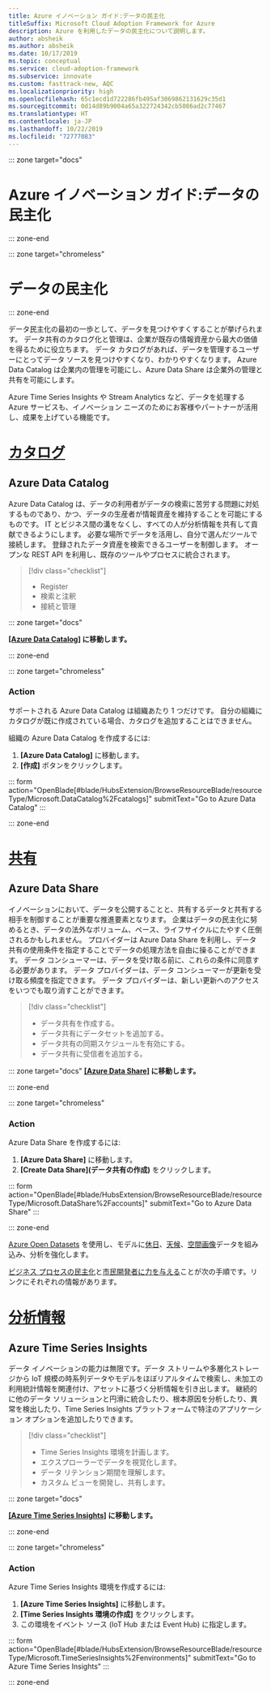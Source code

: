```yaml
---
title: Azure イノベーション ガイド:データの民主化
titleSuffix: Microsoft Cloud Adoption Framework for Azure
description: Azure を利用したデータの民主化について説明します。
author: absheik
ms.author: absheik
ms.date: 10/17/2019
ms.topic: conceptual
ms.service: cloud-adoption-framework
ms.subservice: innovate
ms.custom: fasttrack-new, AQC
ms.localizationpriority: high
ms.openlocfilehash: 65c1ecd1d722286fb495af3069862131629c35d1
ms.sourcegitcommit: 0d14d89b9004a65a322724342cb5086ad2c77467
ms.translationtype: HT
ms.contentlocale: ja-JP
ms.lasthandoff: 10/22/2019
ms.locfileid: "72777083"
---
```

::: zone target="docs"

# <a name="azure-innovation-guide-democratize-data"></a>Azure イノベーション ガイド:データの民主化

::: zone-end

::: zone target="chromeless"

# <a name="democratize-data"></a>データの民主化

::: zone-end

データ民主化の最初の一歩として、データを見つけやすくすることが挙げられます。 データ共有のカタログ化と管理は、企業が既存の情報資産から最大の価値を得るために役立ちます。 データ カタログがあれば、データを管理するユーザーにとってデータ ソースを見つけやすくなり、わかりやすくなります。 Azure Data Catalog は企業内の管理を可能にし、Azure Data Share は企業外の管理と共有を可能にします。

Azure Time Series Insights や Stream Analytics など、データを処理する Azure サービスも、イノベーション ニーズのためにお客様やパートナーが活用し、成果を上げている機能です。

# <a name="catalogtabcatalog"></a>[カタログ](#tab/Catalog)

## <a name="azure-data-catalog"></a>Azure Data Catalog

Azure Data Catalog は、データの利用者がデータの検索に苦労する問題に対処するものであり、かつ、データの生産者が情報資産を維持することを可能にするものです。 IT とビジネス間の溝をなくし、すべての人が分析情報を共有して貢献できるようにします。 必要な場所でデータを活用し、自分で選んだツールで接続します。 登録されたデータ資産を検索できるユーザーを制御します。 オープンな REST API を利用し、既存のツールやプロセスに統合されます。

> [!div class="checklist"]
>
> - Register
> - 検索と注釈
> - 接続と管理

::: zone target="docs"

**[[Azure Data Catalog]](https://docs.microsoft.com/azure/data-catalog) に移動します。**

::: zone-end

::: zone target="chromeless"

### <a name="action"></a>Action

サポートされる Azure Data Catalog は組織あたり 1 つだけです。 自分の組織にカタログが既に作成されている場合、カタログを追加することはできません。

組織の Azure Data Catalog を作成するには:

1. **[Azure Data Catalog]** に移動します。
2. **[作成]** ボタンをクリックします。

<!-- markdownlint-disable DOCSMD001 -->

::: form action="OpenBlade[#blade/HubsExtension/BrowseResourceBlade/resourceType/Microsoft.DataCatalog%2Fcatalogs]" submitText="Go to Azure Data Catalog" :::

<!-- markdownlint-enable DOCSMD001 -->

::: zone-end

# <a name="sharetabshare"></a>[共有](#tab/Share)

## <a name="azure-data-share"></a>Azure Data Share

イノベーションにおいて、データを公開することと、共有するデータと共有する相手を制御することが重要な推進要素となります。 企業はデータの民主化に努めるとき、データの法外なボリューム、ペース、ライフサイクルにたやすく圧倒されるかもしれません。 プロバイダーは Azure Data Share を利用し、データ共有の使用条件を指定することでデータの処理方法を自由に操ることができます。 データ コンシューマーは、データを受け取る前に、これらの条件に同意する必要があります。 データ プロバイダーは、データ コンシューマーが更新を受け取る頻度を指定できます。 データ プロバイダーは、新しい更新へのアクセスをいつでも取り消すことができます。

> [!div class="checklist"]
>
> - データ共有を作成する。
> - データ共有にデータセットを追加する。
> - データ共有の同期スケジュールを有効にする。
> - データ共有に受信者を追加する。

::: zone target="docs"
**[[Azure Data Share]](https://docs.microsoft.com/azure/data-share) に移動します。**

::: zone-end

::: zone target="chromeless"

<!-- markdownlint-disable MD024 -->

### <a name="action"></a>Action

Azure Data Share を作成するには:

1. **[Azure Data Share]** に移動します。
2. **[Create Data Share]\(データ共有の作成\)** をクリックします。

<!-- markdownlint-disable DOCSMD001 -->

::: form action="OpenBlade[#blade/HubsExtension/BrowseResourceBlade/resourceType/Microsoft.DataShare%2Faccounts]" submitText="Go to Azure Data Share" :::

<!-- markdownlint-enable DOCSMD001 -->

::: zone-end

[Azure Open Datasets](https://docs.microsoft.com/azure/open-datasets/overview-what-are-open-datasets) を使用し、モデルに[休日](https://azure.microsoft.com/services/open-datasets/catalog/public-holidays)、[天候](https://azure.microsoft.com/services/open-datasets/catalog/noaa-global-forecast-system)、[空間画像](https://azure.microsoft.com/services/open-datasets/catalog/hls)データを組み込み、分析を強化します。

[ビジネス プロセスの民主化](https://docs.microsoft.com/business-applications-release-notes/october18/microsoft-flow/democratize-business-processes)と[市民開発者に力を与える](https://docs.microsoft.com/business-applications-release-notes/october18/microsoft-flow/empower-citizen-developers)ことが次の手順です。リンクにそれぞれの情報があります。

# <a name="insightstabinsights"></a>[分析情報](#tab/Insights)

## <a name="azure-time-series-insights"></a>Azure Time Series Insights

データ イノベーションの能力は無限です。データ ストリームや多層化ストレージから IoT 規模の時系列データやモデルをほぼリアルタイムで検索し、未加工の利用統計情報を関連付け、アセットに基づく分析情報を引き出します。 継続的に他のデータ ソリューションと円滑に統合したり、根本原因を分析したり、異常を検出したり、Time Series Insights プラットフォームで特注のアプリケーション オプションを追加したりできます。

> [!div class="checklist"]
>
> - Time Series Insights 環境を計画します。
> - エクスプローラーでデータを視覚化します。
> - データ リテンション期間を理解します。
> - カスタム ビューを開発し、共有します。

::: zone target="docs"

**[[Azure Time Series Insights]](https://docs.microsoft.com/azure/time-series-insights/time-series-insights-update-overview) に移動します。**

::: zone-end

::: zone target="chromeless"

<!-- markdownlint-disable DOCSMD001 -->

### <a name="action"></a>Action

Azure Time Series Insights 環境を作成するには:

1. **[Azure Time Series Insights]** に移動します。
2. **[Time Series Insights 環境の作成]** をクリックします。
3. この環境をイベント ソース (IoT Hub または Event Hub) に指定します。

::: form action="OpenBlade[#blade/HubsExtension/BrowseResourceBlade/resourceType/Microsoft.TimeSeriesInsights%2Fenvironments]" submitText="Go to Azure Time Series Insights" :::

<!-- markdownlint-enable DOCSMD001 -->

::: zone-end
